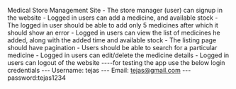 Medical Store Management Site - The store manager (user) can signup in the website - Logged in users can add a medicine, and available stock - The logged in user should be able to add only 5 medicines after which it should show an error - Logged in users can view the list of medicines he added, along with the added time and available stock - The listing page should have pagination - Users should be able to search for a particular medicine - Logged in users can edit/delete the medicine details - Logged in users can logout of the website
----for testing the app use the below login credentials --- 
Username: tejas   ---
Email: tejas@gmail.com  ---
password:tejas1234 

